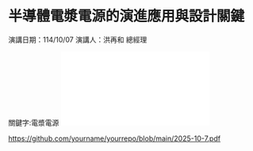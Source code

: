 # 半導體電漿電源的演進應用與設計關鍵

演講日期：114/10/07 演講人：洪再和 總經理

關鍵字:電漿電源
![2025-10-7.pdf](2025-10-7.pdf)

https://github.com/yourname/yourrepo/blob/main/2025-10-7.pdf

